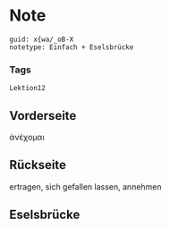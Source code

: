 # Note
```
guid: x{wa/_oB-X
notetype: Einfach + Eselsbrücke
```

### Tags
```
Lektion12
```

## Vorderseite
ἀνέχομαι

## Rückseite
ertragen, sich gefallen lassen, annehmen

## Eselsbrücke


